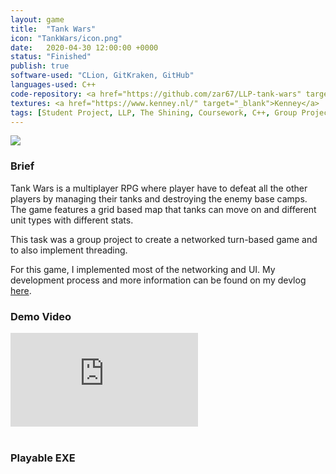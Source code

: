 ```yaml
---
layout: game
title:  "Tank Wars"
icon: "TankWars/icon.png"
date:   2020-04-30 12:00:00 +0000
status: "Finished"
publish: true
software-used: "CLion, GitKraken, GitHub"
languages-used: C++
code-repository: <a href="https://github.com/zar67/LLP-tank-wars" target="_blank">GitHub</a>
textures: <a href="https://www.kenney.nl/" target="_blank">Kenney</a>
tags: [Student Project, LLP, The Shining, Coursework, C++, Group Project]
---
```


<img src="{{ site.baseurl }}/assets/TankWars/game_screenshot.png"/>

<h3>Brief</h3>

Tank Wars is a multiplayer RPG where player have to defeat all the other players by managing their tanks and destroying the enemy base camps. The game features a grid based map that tanks can move on and different unit types with different stats.

This task was a group project to create a networked turn-based game and to also implement threading.

For this game, I implemented most of the networking and UI. My development process and more information can be found on my devlog <a href="https://zar67.github.io/Portfolio/blog.html#Tank%20Wars%20Devlog">here</a>.

<h3>Demo Video</h3>
<div class="iframe-container">
<iframe src="https://www.youtube.com/embed/zkCfj4FR3hE" frameborder="0" allowfullscreen></iframe>
</div>

<br>
<h3>Playable EXE</h3>
<a class="page-link" target="_blank" href="{{site.baseurl}}/assets/TankWars/TankWars.zip"><i class="fas fa-file-archive fa-3x nav-image"></i></a>
